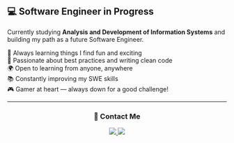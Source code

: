 
## 💻 Software Engineer in Progress

Currently studying **Analysis and Development of Information Systems** and building my path as a future Software Engineer.

🚀 Always learning things I find fun and exciting  
🧠 Passionate about best practices and writing clean code  
🌍 Open to learning from anyone, anywhere  
📚 Constantly improving my SWE skills  
🎮 Gamer at heart — always down for a good challenge!

---
<div align="center">

### 🤝 Contact Me

<p>
  <a href="https://www.linkedin.com/in/cristianperez879m/">
    <img src="https://img.shields.io/badge/Cristian%20Pérez-0077B5?style=flat-square&logo=Linkedin&logoColor=white"/>
  </a>
  <a href="mailto:crisperezm879@gmail.com">
    <img src="https://img.shields.io/badge/crisperezm879@gmail.com-D14836?style=flat-square&logo=Gmail&logoColor=white"/>
  </a>
</p>

</div>

